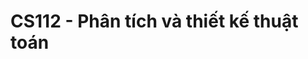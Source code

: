<body>
  <h1 style:"color = red"
      >
    CS112 - Phân tích và thiết kế thuật toán
  </h1>
<body>
